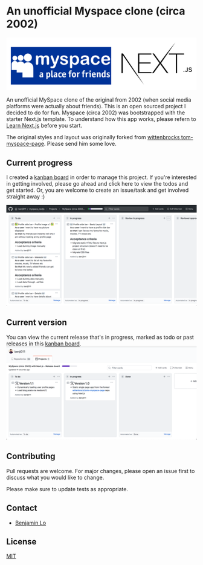 # An unofficial Myspace clone (circa 2002)

<img src="public/images/myspace_nextjs.png"/>

An unofficial MySpace clone of the original from 2002 (when social media platforms were actually about friends). This is an open sourced project I decided to do for fun. Myspace (circa 2002) was bootstrapped with the starter Next.js template. To understand how this app works, please refern to [Learn Next.js](https://nextjs.org/learn) before you start.

The original styles and layout was originally forked from [wittenbrocks tom-myspace-page](https://wittenbrock.github.io/toms-myspace-page). Please send him some love.

## Current progress
I created a [kanban board](https://github.com/benji011/myspace_nextjs/projects/1) in order to manage this project. If you're interested in getting involved, please go ahead and click here to view the todos and get started. Or, you are welcome to create an issue/task and get involved straight away :)

<img src="public/images/kanban.png"/>

## Current version
You can view the current release that's in progress, marked as todo or past releases in this [kanban board](https://github.com/users/benji011/projects/1).
<img src="public/images/kanban_release.png"/>

## Contributing
Pull requests are welcome. For major changes, please open an issue first to discuss what you would like to change.

Please make sure to update tests as appropriate.

## Contact
- [Benjamin Lo](https://github.com/benji011)

## License
[MIT](https://choosealicense.com/licenses/mit/)